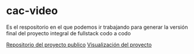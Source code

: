 # cac-video
Es el respositorio en el que podemos ir trabajando para generar la versión final del proyecto integral de fullstack codo a codo

[Repositorio del proyecto publico](https://github.com/broko-de/cac-movies)
[Visualización del proyecto](https://broko-de.github.io/cac-movies/)


